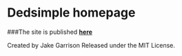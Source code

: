 
# Dedsimple homepage

###The site is published __[here](https://puppyai.github.io/puppyai/)__

Created by Jake Garrison
Released under the MIT License.
